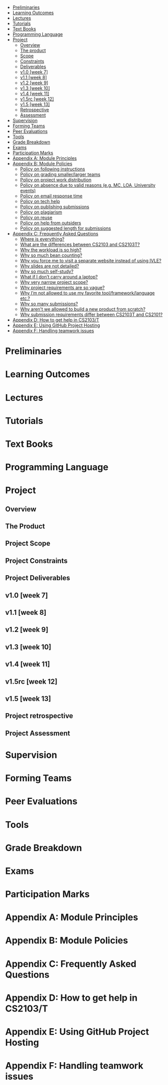 <link rel="stylesheet" href="../css/main.css">
<link rel="stylesheet" href="../css/admin.css">

<include src="../common/header.md" />

<div class="website-content">

*   [Preliminaries](#admin-preliminaries)
*   [Learning Outcomes](#admin-learning-outcomes)
*   [Lectures](#admin-lectures)
*   [Tutorials](#admin-tutorials)
*   [Text Books](#admin-textBooks)
*   [Programming Language](#admin-programmingLanguages)
*   [Project](#admin-project)
    *   [Overview](#admin-project)
    *   [The product](#admin-project-product)
    *   [Scope](#admin-project-scope)
    *   [Constraints](#admin-project-constraints)
    *   [Deliverables](#admin-project-deliverables)
    *   [v1.0 [week 7]](#admin-project-v10)
    *   [v1.1 [week 8]](#admin-project-v11)
    *   [v1.2 [week 9]](#admin-project-v12)
    *   [v1.3 [week 10]](#admin-project-v13)
    *   [v1.4 [week 11]](#admin-project-v14)
    *   [v1.5rc [week 12]](#admin-project-v15rc)
    *   [v1.5 [week 13]](#admin-project-v15)
    *   [Retrospective](#admin-project-retrospective)
    *   [Assessment](#admin-project-assessment)
*   [Supervision](#admin-supervision)
*   [Forming Teams](#admin-teams)
*   [Peer Evaluations](#admin-peerEvaluations)
*   [Tools](#admin-tools)
*   [Grade Breakdown](#admin-gradeBreakdown)
*   [Exams](#admin-exams)
*   [Participation Marks](#admin-participation)
*   [Appendix A: Module Principles](#admin-appendixA-principles)
*   [Appendix B: Module Policies](#admin-appendixB-policies)
    *   [Policy on following instructions](#policy-followingInstructions)
    *   [Policy on grading smaller/larger teams](#policy-teamSize)
    *   [Policy on project work distribution](#policy-workDistribution)
    *   [Policy on absence due to valid reasons (e.g. MC, LOA, University events)](#policy-validAbsences)
    *   [Policy on email response time](#policy-responseTime)
    *   [Policy on tech help](#policy-techHelp)
    *   [Policy on publishing submissions](#policy-publishingSubmissions)
    *   [Policy on plagiarism](#policy-plagiarism)
    *   [Policy on reuse](#policy-reuse)
    *   [Policy on help from outsiders](#policy-outsiderHelp)
    *   [Policy on suggested length for submissions](#policy-submissionLength)
*   [Appendix C: Frequently Asked Questions](#admin-appendixC-faq)
    *   [Where is everything?](#admin-faq-whereIsEverything)
    *   [What are the differences between CS2103 and CS2103T?](#admin-faq-cs2103VsCs2103t)
    *   [Why the workload is so high?](#admin-faq-highWorkload)
    *   [Why so much bean counting?](#admin-faq-beanCounting)
    *   [Why you force me to visit a separate website instead of using IVLE?](#admin-faq-separateWebsite)
    *   [Why slides are not detailed?](#admin-faq-slideFormat)
    *   [Why so much self-study?](#admin-faq-selfStudy)
    *   [What if I don’t carry around a laptop?](#admin-faq-noLaptop)
    *   [Why very narrow project scope?](#admin-faq-narrowScope)
    *   [Why project requirements are so vague?](#admin-faq-vagueRequirements)
    *   [Why I’m not allowed to use my favorite tool/framework/language etc.?](#admin-faq-favoriteTool)
    *   [Why so many submissions?](#admin-faq-manySubmissions)
    *   [Why aren't we allowed to build a new product from scratch?](#admin-faq-fromScratch)
    *   [Why submission requirements differ between CS2103T and CS2101?](#admin-faq-cs2101Differences)
*   [Appendix D: How to get help in CS2103/T](#admin-appendixD-help)
*   [Appendix E: Using GitHub Project Hosting](#admin-appendixE-github)
*   [Appendix F: Handling teamwork issues](#admin-appendixF-teamworkIssues)

# Preliminaries
<div id="admin-preliminaries">
  <include src="preliminaries.md" />
</div>

# Learning Outcomes
<div id="admin-learning-outcomes">
  <include src="learningOutcomes.md" />
</div>

# Lectures
<div id="admin-lectures">
  <include src="lectures.md" />
</div>

# Tutorials
<div id="admin-tutorials">
  <include src="tutorials.md" />
</div>

# Text Books
<div id="admin-textBooks">
  <include src="textbooks.md" />
</div>

# Programming Language
<div id="admin-programmingLanguages">
  <include src="programming-languages.md" />
</div>

# Project

## Overview
<div id="admin-project">
<include src="project.md" />
</div>

## The Product
<div id="admin-project-product">
<include src="project-product.md" />
</div>

## Project Scope
<div id="admin-project-scope">
<include src="project-scope.md" />
</div>

## Project Constraints
<div id="admin-project-constraints">
<include src="project-constraints.md" />
</div>

## Project Deliverables
<div id="admin-project-deliverables">
<include src="project-deliverables.md" />
</div>

## v1.0 [week 7]
<div id="admin-project-v10">
<include src="project-v10.md" />
</div>

## v1.1 [week 8]
<div id="admin-project-v11">
<include src="project-v11.md" />
</div>

## v1.2 [week 9]
<div id="admin-project-v12">
<include src="project-v12.md" />
</div>

## v1.3 [week 10]
<div id="admin-project-v13">
<include src="project-v13.md" />
</div>

## v1.4 [week 11]
<div id="admin-project-v14">
<include src="project-v14.md" />
</div>

## v1.5rc [week 12]
<div id="admin-project-v15rc">
<include src="project-v15rc.md" />
</div>

## v1.5 [week 13]
<div id="admin-project-v15">
<include src="project-v15.md" />
</div>

## Project retrospective
<div id="admin-project-retrospective">
<include src="project-retrospective.md" />
</div>

## Project Assessment
<div id="admin-project-assessment">
<include src="project-assessment.md" />
</div>

# Supervision
<div id="admin-project-supervision">
<include src="supervision.md" />
</div>

# Forming Teams
<div id="admin-teams">
<include src="teams.md" />
</div>

# Peer Evaluations
<div id="admin-peerEvaluations">
<include src="peer-evaluations.md" />
</div>

# Tools
<div id="admin-tools">
<include src="tools.md" />
</div>

# Grade Breakdown
<div id="admin-gradeBreakdown">
<include src="gradeBreakdown.md" /></div>

# Exams
<div id="admin-exams">
<include src="exams.md" /></div>

# Participation Marks
<div id="admin-participation">
<include src="participation.md" /></div>

# Appendix A: Module Principles
<div id="admin-appendixA-principles">
<include src="appendixA-principles.md" /></div>

# Appendix B: Module Policies
<div id="admin-appendixB-policies">
<include src="appendixB-policies.md" /></div>
<div id="admin-policy"></div>

# Appendix C: Frequently Asked Questions
<div id="admin-appendixC-faq">
<include src="appendixC-faq.md" /></div>

# Appendix D: How to get help in CS2103/T
<div id="admin-appendixD-help">
<include src="appendixD-help.md" /></div>

# Appendix E: Using GitHub Project Hosting
<div id="admin-appendixE-github">
<include src="appendixE-github.md" /></div>

# Appendix F: Handling teamwork issues
<div id="admin-appendixF-teamworkIssues">
<include src="appendixF-teamworkIssues.md" /></div>

</div>
